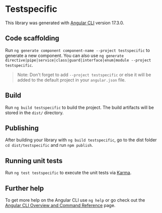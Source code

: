# Testspecific

This library was generated with [Angular CLI](https://github.com/angular/angular-cli) version 17.3.0.

## Code scaffolding

Run `ng generate component component-name --project testspecific` to generate a new component. You can also use `ng generate directive|pipe|service|class|guard|interface|enum|module --project testspecific`.
> Note: Don't forget to add `--project testspecific` or else it will be added to the default project in your `angular.json` file. 

## Build

Run `ng build testspecific` to build the project. The build artifacts will be stored in the `dist/` directory.

## Publishing

After building your library with `ng build testspecific`, go to the dist folder `cd dist/testspecific` and run `npm publish`.

## Running unit tests

Run `ng test testspecific` to execute the unit tests via [Karma](https://karma-runner.github.io).

## Further help

To get more help on the Angular CLI use `ng help` or go check out the [Angular CLI Overview and Command Reference](https://angular.io/cli) page.
